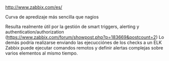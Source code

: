 http://www.zabbix.com/es/

Curva de apredizaje más sencilla que nagios

Resulta realmente útil por la gestión de smart triggers, alerting y authentication/authorization (https://www.zabbix.com/forum/showpost.php?p=183669&postcount=2)
Lo demás podría realizarse enviando las ejecucciónes de los checks a un ELK
Zabbix puede ejecutar comandos remotos y definir alertas complejas sobre varios elementos al mismo tiempo.
